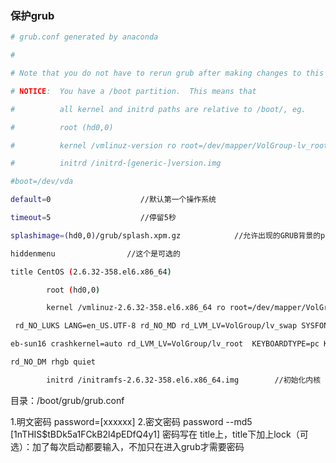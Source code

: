 ### 保护grub
```bash
# grub.conf generated by anaconda

#

# Note that you do not have to rerun grub after making changes to this file

# NOTICE:  You have a /boot partition.  This means that

#          all kernel and initrd paths are relative to /boot/, eg.

#          root (hd0,0)

#          kernel /vmlinuz-version ro root=/dev/mapper/VolGroup-lv_root

#          initrd /initrd-[generic-]version.img

#boot=/dev/vda

default=0                    //默认第一个操作系统

timeout=5                    //停留5秒

splashimage=(hd0,0)/grub/splash.xpm.gz            //允许出现的GRUB背景的path

hiddenmenu                //这个是可选的

title CentOS (2.6.32-358.el6.x86_64)

        root (hd0,0)

        kernel /vmlinuz-2.6.32-358.el6.x86_64 ro root=/dev/mapper/VolGroup-lv_root

 rd_NO_LUKS LANG=en_US.UTF-8 rd_NO_MD rd_LVM_LV=VolGroup/lv_swap SYSFONT=latarcyrh

eb-sun16 crashkernel=auto rd_LVM_LV=VolGroup/lv_root  KEYBOARDTYPE=pc KEYTABLE=us

rd_NO_DM rhgb quiet

        initrd /initramfs-2.6.32-358.el6.x86_64.img        //初始化内核
```
目录：/boot/grub/grub.conf

1.明文密码    password=[xxxxxx]
2.密文密码    password --md5 [$1$nTHIS$tBDk5a1FCkB2l4pEDfQ4y1]
密码写在 title上，title下加上lock（可选）：加了每次启动都要输入，不加只在进入grub才需要密码